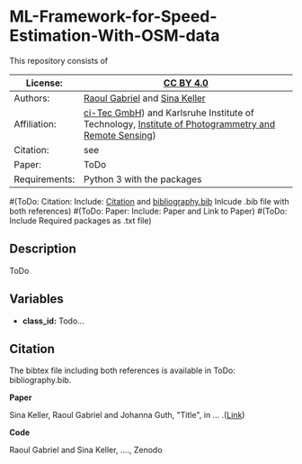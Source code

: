 # ML-Framework-for-Speed-Estimation-With-OSM-data
This repository consists of 



| License:     | [CC BY 4.0](LICENSE)   |
|--------------|---|
| Authors:     |  [Raoul Gabriel](mailto:r.gabriel@ci-tec.de) and [Sina Keller](mailto:sina.keller@kit.edu)|
| Affiliation: | [ci-Tec GmbH](www.ci-tec.de)) and Karlsruhe Institute of Technology, [Institute of Photogrammetry and Remote Sensing](https://ipf.kit.edu))|
| Citation:    |  see  | 
| Paper:       |  ToDo |
| Requirements: | Python 3 with the packages  |



 #(ToDo: Citation: Include: [Citation](#citation) and [bibliography.bib](bibliography.bib) Inlcude .bib file with both references)
 #(ToDo: Paper: Include: Paper and Link to Paper)
 #(ToDo: Include Required packages as .txt file) 


## Description

ToDo

## Variables

- **class_id:** Todo... 


## Citation

The bibtex file including both references is available in ToDo: bibliography.bib.

**Paper**

Sina Keller, Raoul Gabriel and Johanna Guth, "Title", in ... .([Link]())



**Code**

Raoul Gabriel and Sina Keller, ...., Zenodo


